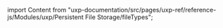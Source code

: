 
import Content from "uxp-documentation/src/pages/uxp-ref/reference-js/Modules/uxp/Persistent File Storage/fileTypes";

<Content query="product=xd"/>
